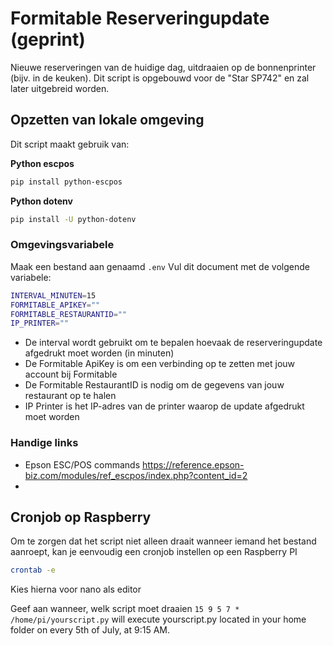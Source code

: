 # Formitable Reserveringupdate (geprint)
Nieuwe reserveringen van de huidige dag, uitdraaien op de bonnenprinter (bijv. in de keuken).
Dit script is opgebouwd voor de "Star SP742" en zal later uitgebreid worden.

## Opzetten van lokale omgeving
Dit script maakt gebruik van:
 
**Python escpos**
```bash
pip install python-escpos
```

**Python dotenv**
```bash
pip install -U python-dotenv
```

### Omgevingsvariabele
Maak een bestand aan genaamd `.env` 
Vul dit document met de volgende variabele:

```bash
INTERVAL_MINUTEN=15
FORMITABLE_APIKEY=""
FORMITABLE_RESTAURANTID=""
IP_PRINTER=""
```

- De interval wordt gebruikt om te bepalen hoevaak de reserveringupdate afgedrukt moet worden (in minuten)
- De Formitable ApiKey is om een verbinding op te zetten met jouw account bij Formitable
- De Formitable RestaurantID is nodig om de gegevens van jouw restaurant op te halen
- IP Printer is het IP-adres van de printer waarop de update afgedrukt moet worden

### Handige links
- Epson ESC/POS commands https://reference.epson-biz.com/modules/ref_escpos/index.php?content_id=2
- 

## Cronjob op Raspberry
Om te zorgen dat het script niet alleen draait wanneer iemand het bestand aanroept, kan je eenvoudig een cronjob instellen op een Raspberry PI
```bash
crontab -e
```
Kies hierna voor nano als editor

Geef aan wanneer, welk script moet draaien
`15 9 5 7 * /home/pi/yourscript.py` will execute yourscript.py located in your home folder on every 5th of July, at 9:15 AM.
